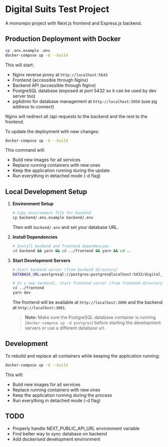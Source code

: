 # Digital Suits Test Project

A monorepo project with Next.js frontend and Express.js backend.

## Production Deployment with Docker
```bash
cp .env.example .env
docker-compose up -d --build
```

This will start:
- Nginx reverse proxy at `http://localhost:5643`
- Frontend (accessible through Nginx)
- Backend API (accessible through Nginx)
- PostgreSQL database (exposed at port 5432 so it can be used by dev server too)
- pgAdmin for database management at `http://localhost:5050` (use pg address to connect)

Nginx will redirect all /api requests to the backend and the rest to the frontend.

To update the deployment with new changes:
```bash
docker-compose up -d --build
```
This command will:
- Build new images for all services
- Replace running containers with new ones
- Keep the application running during the update
- Run everything in detached mode (-d flag)

## Local Development Setup

1. **Environment Setup**
   ```bash
   # Copy environment file for backend
   cp backend/.env.example backend/.env
   ```
   Then edit `backend/.env` and set your database URL.

2. **Install Dependencies**
   ```bash
   # Install backend and frontend dependencies
   cd backend && yarn && cd ../frontend && yarn && cd ..
   ```

4. **Start Development Servers**
   ```bash
   # Start backend server (from backend directory)
   DATABASE_URL=postgresql://postgres:postgres@localhost:5432/digital_suits yarn dev

   # In a new terminal, start frontend server (from frontend directory)
   cd ../frontend
   yarn dev
   ```

   The frontend will be available at `http://localhost:3000` and the backend at `http://localhost:3001`.

   > **Note:** Make sure the PostgreSQL database container is running (`docker-compose up -d postgres`) before starting the development servers or use a different database url. 

## Development

To rebuild and replace all containers while keeping the application running:
```bash
docker-compose up -d --build
```

This will:
- Build new images for all services
- Replace running containers with new ones
- Keep the application running during the process
- Run everything in detached mode (-d flag)

## TODO

- Properly handle NEXT_PUBLIC_API_URL environment variable
- Find better way to sync database on backend
- Add dockerised development environment 